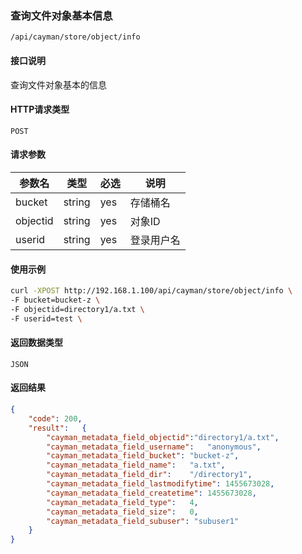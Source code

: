 ### 查询文件对象基本信息
`/api/cayman/store/object/info`

#### 接口说明
查询文件对象基本的信息

#### HTTP请求类型
`POST`

#### 请求参数
|参数名|类型|必选|说明|
|--|--|--|--|
|bucket|string|yes|存储桶名|
|objectid|string|yes|对象ID|
|userid|string|yes|登录用户名|

#### 使用示例
```sh
curl -XPOST http://192.168.1.100/api/cayman/store/object/info \
-F bucket=bucket-z \
-F objectid=directory1/a.txt \
-F userid=test \
```

#### 返回数据类型
`JSON`

#### 返回结果
```json
{
	"code":	200,
	"result":	{
		"cayman_metadata_field_objectid":"directory1/a.txt",
		"cayman_metadata_field_username":	"anonymous",
		"cayman_metadata_field_bucket":	"bucket-z",
		"cayman_metadata_field_name":	"a.txt",
		"cayman_metadata_field_dir":	"/directory1",
		"cayman_metadata_field_lastmodifytime":	1455673028,
		"cayman_metadata_field_createtime":	1455673028,
		"cayman_metadata_field_type":	4,
		"cayman_metadata_field_size":	0,
		"cayman_metadata_field_subuser": "subuser1"
	}
}
```

